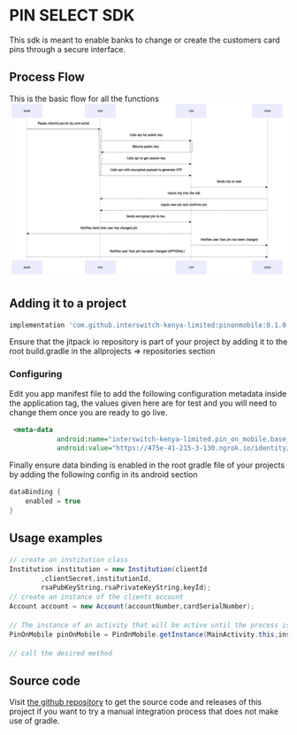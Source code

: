 # PIN SELECT SDK

This sdk is meant to enable banks to change or create the customers card pins through a secure interface.

## Process Flow

This is the basic flow for all the functions
![img.png](img.png)

## Adding it to a project
```groovy
implementation 'com.github.interswitch-kenya-limited:pinonmobile:0.1.0'
```

Ensure that the jitpack io repository is part of your project by adding it to the root build.gradle in the allprojects => repositories section

### Configuring
Edit you app manifest file to add the following configuration metadata inside the application tag, the values given here are for test and you will need to change them once you are ready to go live.

```xml
 <meta-data
            android:name="interswitch-kenya-limited.pin_on_mobile.base_url"
            android:value="https://475e-41-215-3-130.ngrok.io/identity/api/v1/"/>
```
Finally ensure data binding is enabled in the root gradle file of your projects by adding the following config in its android section

```groovy
dataBinding {
    enabled = true
}
```

## Usage examples
```java
// create an institution class
Institution institution = new Institution(clientId
        ,clientSecret,institutionId,
        rsaPubKeyString,rsaPrivateKeyString,keyId);
// create an instance of the clients account
Account account = new Account(accountNumber,cardSerialNumber);

// The instance of an activity that will be active until the process is completed
PinOnMobile pinOnMobile = PinOnMobile.getInstance(MainActivity.this,institution,account);

// call the desired method

```

## Source code

Visit [the github repository](https://github.com/interswitch-kenya-limited/pin_on_mobile/tree/main/pinonmobile) to get the source code and releases of this project if you want to try a manual integration process that does not make use of gradle.